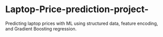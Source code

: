 # Laptop-Price-prediction-project-
Predicting laptop prices with ML using structured data, feature encoding, and Gradient Boosting regression.
